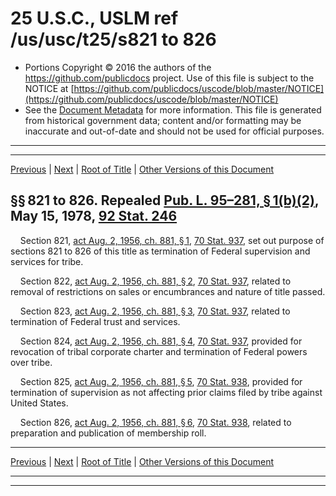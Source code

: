 ---
---

# 25 U.S.C., USLM ref /us/usc/t25/s821 to 826

* Portions Copyright © 2016 the authors of the https://github.com/publicdocs project.
  Use of this file is subject to the NOTICE at [https://github.com/publicdocs/uscode/blob/master/NOTICE](https://github.com/publicdocs/uscode/blob/master/NOTICE)
* See the [Document Metadata](././../../../../..//README.md) for more information.
  This file is generated from historical government data; content and/or formatting may be inaccurate and out-of-date and should not be used for official purposes.

----------
----------

[Previous](./../../../../..//us/usc/t25/ch14/schXXXVI/m__us_usc_t25_ch14_schXXXVI.md) | [Next](./../../../../..//us/usc/t25/ch14/schXXXVII/m__us_usc_t25_ch14_schXXXVII.md) | [Root of Title](./../../../../../) | [Other Versions of this Document](https://publicdocs.github.io/go/links?ns=uslm&ref=%2Fus%2Fusc%2Ft25%2Fs821+to+826)

## §§ 821 to 826. Repealed [Pub. L. 95–281, § 1(b)(2)][/us/pl/95/281/s1/b/2], May 15, 1978, [92 Stat. 246][/us/stat/92/246]

    Section 821, [act Aug. 2, 1956, ch. 881, § 1][/us/act/1956-08-02/ch881/s1], [70 Stat. 937][/us/stat/70/937], set out purpose of sections 821 to 826 of this title as termination of Federal supervision and services for tribe.

    Section 822, [act Aug. 2, 1956, ch. 881, § 2][/us/act/1956-08-02/ch881/s2], [70 Stat. 937][/us/stat/70/937], related to removal of restrictions on sales or encumbrances and nature of title passed.

    Section 823, [act Aug. 2, 1956, ch. 881, § 3][/us/act/1956-08-02/ch881/s3], [70 Stat. 937][/us/stat/70/937], related to termination of Federal trust and services.

    Section 824, [act Aug. 2, 1956, ch. 881, § 4][/us/act/1956-08-02/ch881/s4], [70 Stat. 937][/us/stat/70/937], provided for revocation of tribal corporate charter and termination of Federal powers over tribe.

    Section 825, [act Aug. 2, 1956, ch. 881, § 5][/us/act/1956-08-02/ch881/s5], [70 Stat. 938][/us/stat/70/938], provided for termination of supervision as not affecting prior claims filed by tribe against United States.

    Section 826, [act Aug. 2, 1956, ch. 881, § 6][/us/act/1956-08-02/ch881/s6], [70 Stat. 938][/us/stat/70/938], related to preparation and publication of membership roll.

----------

[Previous](./../../../../..//us/usc/t25/ch14/schXXXVI/m__us_usc_t25_ch14_schXXXVI.md) | [Next](./../../../../..//us/usc/t25/ch14/schXXXVII/m__us_usc_t25_ch14_schXXXVII.md) | [Root of Title](./../../../../../) | [Other Versions of this Document](https://publicdocs.github.io/go/links?ns=uslm&ref=%2Fus%2Fusc%2Ft25%2Fs821+to+826)

----------
----------

[/us/pl/95/281/s1/b/2]: https://publicdocs.github.io/go/links?ns=uslm&ref=%2Fus%2Fpl%2F95%2F281%2Fs1%2Fb%2F2
[/us/stat/92/246]: https://publicdocs.github.io/go/links?ns=uslm&ref=%2Fus%2Fstat%2F92%2F246
[/us/act/1956-08-02/ch881/s1]: https://publicdocs.github.io/go/links?ns=uslm&ref=%2Fus%2Fact%2F1956-08-02%2Fch881%2Fs1
[/us/stat/70/937]: https://publicdocs.github.io/go/links?ns=uslm&ref=%2Fus%2Fstat%2F70%2F937
[/us/act/1956-08-02/ch881/s2]: https://publicdocs.github.io/go/links?ns=uslm&ref=%2Fus%2Fact%2F1956-08-02%2Fch881%2Fs2
[/us/stat/70/937]: https://publicdocs.github.io/go/links?ns=uslm&ref=%2Fus%2Fstat%2F70%2F937
[/us/act/1956-08-02/ch881/s3]: https://publicdocs.github.io/go/links?ns=uslm&ref=%2Fus%2Fact%2F1956-08-02%2Fch881%2Fs3
[/us/stat/70/937]: https://publicdocs.github.io/go/links?ns=uslm&ref=%2Fus%2Fstat%2F70%2F937
[/us/act/1956-08-02/ch881/s4]: https://publicdocs.github.io/go/links?ns=uslm&ref=%2Fus%2Fact%2F1956-08-02%2Fch881%2Fs4
[/us/stat/70/937]: https://publicdocs.github.io/go/links?ns=uslm&ref=%2Fus%2Fstat%2F70%2F937
[/us/act/1956-08-02/ch881/s5]: https://publicdocs.github.io/go/links?ns=uslm&ref=%2Fus%2Fact%2F1956-08-02%2Fch881%2Fs5
[/us/stat/70/938]: https://publicdocs.github.io/go/links?ns=uslm&ref=%2Fus%2Fstat%2F70%2F938
[/us/act/1956-08-02/ch881/s6]: https://publicdocs.github.io/go/links?ns=uslm&ref=%2Fus%2Fact%2F1956-08-02%2Fch881%2Fs6
[/us/stat/70/938]: https://publicdocs.github.io/go/links?ns=uslm&ref=%2Fus%2Fstat%2F70%2F938


